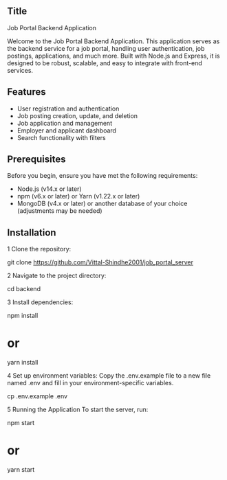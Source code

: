 ## Title
Job Portal Backend Application

Welcome to the Job Portal Backend Application. This application serves as the backend service for a job portal, handling user authentication, job postings, applications, and much more. Built with Node.js and Express, it is designed to be robust, scalable, and easy to integrate with front-end services.

## Features
*    User registration and authentication
*   Job posting creation, update, and deletion
*    Job application and management
*    Employer and applicant dashboard
*   Search functionality with filters
                                                             

## Prerequisites
Before you begin, ensure you have met the following requirements:

*   Node.js (v14.x or later)
*   npm (v6.x or later) or Yarn (v1.22.x or later)
*   MongoDB (v4.x or later) or another database of your choice (adjustments may be needed)

##  Installation
1   Clone the repository:

git clone https://github.com/Vittal-Shindhe2001/job_portal_server

2   Navigate to the project directory:

cd backend

3   Install dependencies:

npm install
# or
yarn install

4   Set up environment variables:
Copy the .env.example file to a new file named .env and fill in your environment-specific variables.

cp .env.example .env

5   Running the Application
To start the server, run:

npm start
# or
yarn start
